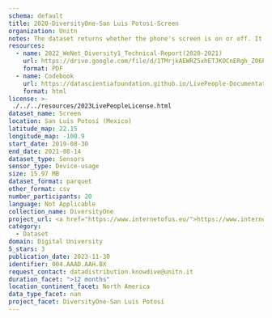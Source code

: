 ```yaml
---
schema: default
title: 2020-DiversityOne-San Luis Potosí-Screen
organization: Unitn
notes: The dataset returns whether the phone's screen is on or off. It is part of Wenet Diversity 1 data collection, which contains data about the everyday life activities of students coming from 8 different universities located in China, Denmark, India, Italy, Mexico, Mongolia, Paraguay and UK. The data were collected via questionnaires, data coming from 27 smartphone sensors associated to thousand self-reported annotations over a period of 4 weeks.
resources:
  - name: 2022_WeNet_Diversity1_Technical-Report(2020-2021)
    url: https://drive.google.com/file/d/1TMrjkAEWRZ5xhETJKOCnERgh_Z06PO2E/view?usp=drive_link
    format: PDF
  - name: Codebook
    url: https://datascientiafoundation.github.io/LivePeople-Documentation/codebooks/2020_DV1_San-Luis-Potosi_screen.html
    format: html
license: >-
 ./../../resources/2023LivePeopleLicense.html
dataset_name: Screen
location: San Luis Potosí (Mexico)
latitude_map: 22.15
longitude_map: -100.9
start_date: 2019-08-30
end_date: 2021-08-14
dataset_type: Sensors
sensor_type: Device-usage
size: 15.97 MB
dataset_format: parquet
other_format: csv
number_participants: 20
language: Not Applicable
collection_name: DiversityOne
project_url: <a href="https://www.internetofus.eu/">https://www.internetofus.eu/</a>
category: 
  - Dataset
domain: Digital University
5_stars: 3
publication_date: 2023-11-30
identifier: 004.AAAD.AAH.BX
request_contact: datadistribution.knowdive@unitn.it
duration_facet: ">12 months"
location_continent_facet: North America
data_type_facet: nan
project_facet: DiversityOne-San Luis Potosí
---
```

